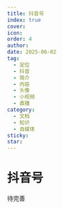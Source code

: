```yaml
---
title: 抖音号
index: true
cover: 
icon: 
order: 4
author: 
date: 2025-06-02
tag:
  - 定位
  - 抖音
  - 简介
  - 内容
  - 头像
  - 小视频
  - 直播
category:
  - 文档
  - 知识
  - 自媒体
sticky: 
star: 
---
```


# 抖音号

待完善
